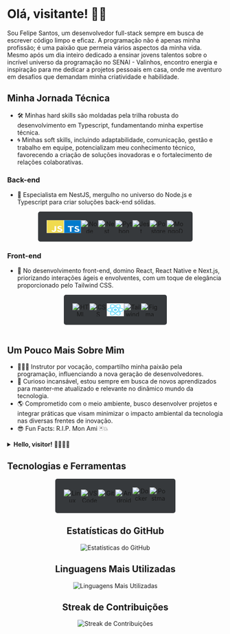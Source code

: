 # Olá, visitante! 👋🏽

Sou Felipe Santos, um desenvolvedor full-stack sempre em busca de escrever código limpo e eficaz. A programação não é apenas minha profissão; é uma paixão que permeia vários aspectos da minha vida. Mesmo após um dia inteiro dedicado a ensinar jovens talentos sobre o incrível universo da programação no SENAI - Valinhos, encontro energia e inspiração para me dedicar a projetos pessoais em casa, onde me aventuro em desafios que demandam minha criatividade e habilidade.

## Minha Jornada Técnica

- 🛠 Minhas hard skills são moldadas pela trilha robusta do desenvolvimento em Typescript, fundamentando minha expertise técnica.
- 🌀 Minhas soft skills, incluindo adaptabilidade, comunicação, gestão e trabalho em equipe, potencializam meu conhecimento técnico, favorecendo a criação de soluções inovadoras e o fortalecimento de relações colaborativas.

### Back-end

- 🔭 Especialista em NestJS, mergulho no universo do Node.js e Typescript para criar soluções back-end sólidas.

<div style="display: flex; align-items: center; justify-content: center; padding: 20px 20px; width: fit-content; margin: auto; border-radius: 5px; background-color: #36393C;" align="center">
  <img align="center" alt="JS" height="30" width="40" src="https://raw.githubusercontent.com/devicons/devicon/master/icons/javascript/javascript-plain.svg">
  <img align="center" alt="TS" height="30" width="40" src="https://raw.githubusercontent.com/devicons/devicon/master/icons/typescript/typescript-plain.svg">
  <img align="center" alt="Node" height="30" width="40" src="https://cdn.jsdelivr.net/gh/devicons/devicon/icons/nodejs/nodejs-original.svg">
  <img align="center" alt="Nest" height="30" width="40" src="https://cdn.jsdelivr.net/gh/devicons/devicon@latest/icons/nestjs/nestjs-original.svg">
  <img align="center" alt="Python" height="30" width="40" src="https://cdn.jsdelivr.net/gh/devicons/devicon@latest/icons/python/python-original.svg">         
  <img align="center" alt="Jest" height="30" width="40" src="https://cdn.jsdelivr.net/gh/devicons/devicon/icons/jest/jest-plain.svg">
  <img align="center" alt="PostgreSQL" height="30" width="40" src="https://cdn.jsdelivr.net/gh/devicons/devicon@latest/icons/postgresql/postgresql-original.svg">
  <img align="center" alt="MongoDB" height="30" width="40" src="https://cdn.jsdelivr.net/gh/devicons/devicon@latest/icons/mongodb/mongodb-plain.svg">
</div>

### Front-end

- 📲 No desenvolvimento front-end, domino React, React Native e Next.js, priorizando interações ágeis e envolventes, com um toque de elegância proporcionado pelo Tailwind CSS.

<div style="display: flex; align-items: center; justify-content: center; padding: 20px 20px; width: fit-content; margin: auto; border-radius: 5px; background: #36393C;" align="center">
  <img align="center" alt="HTML" height="30" width="40" src="https://cdn.jsdelivr.net/gh/devicons/devicon@latest/icons/html5/html5-original.svg">
  <img align="center" alt="CSS" height="30" width="40" src="https://cdn.jsdelivr.net/gh/devicons/devicon@latest/icons/css3/css3-original.svg">
  <img align="center" alt="React" height="30" width="40" src="https://raw.githubusercontent.com/devicons/devicon/master/icons/react/react-original.svg">
  <img align="center" alt="Tailwind" height="30" width="40" src="https://cdn.jsdelivr.net/gh/devicons/devicon@latest/icons/tailwindcss/tailwindcss-original.svg">
  <img align="center" alt="Figma" height="30" width="40" src="https://cdn.jsdelivr.net/gh/devicons/devicon@latest/icons/figma/figma-original.svg">
</div>
</br>

## Um Pouco Mais Sobre Mim

- 👨🏽‍🏫 Instrutor por vocação, compartilho minha paixão pela programação, influenciando a nova geração de desenvolvedores.
- 💫 Curioso incansável, estou sempre em busca de novos aprendizados para manter-me atualizado e relevante no dinâmico mundo da tecnologia.
- 🌎 Comprometido com o meio ambiente, busco desenvolver projetos e integrar práticas que visam minimizar o impacto ambiental da tecnologia nas diversas frentes de inovação.
- 😎 Fun Facts: R.I.P. Mon Ami 🃏💥

<details>
  <summary><b>Hello, visitor!</b> 👋🏽🇬🇧</summary>

I am Felipe Santos, a full-stack developer constantly striving to write clean and efficient code. Programming is not just my profession; it's a passion that permeates various aspects of my life. Even after a full day dedicated to teaching young talents about the incredible world of programming at SENAI - Valinhos, I find energy and inspiration to devote myself to personal projects at home, where I venture into challenges that demand my creativity and skill.

## My Technical Journey

- 🛠 My hard skills are shaped by the robust path of development in Typescript, grounding my technical expertise.
- 🌀 My soft skills, including adaptability, communication, management, and teamwork, enhance my technical knowledge, favoring the creation of innovative solutions and the strengthening of collaborative relationships.

### Back-end

- 🔭 An expert in NestJS, I dive into the universe of Node.js and Typescript to create solid back-end solutions.

### Front-end

- 📲 In front-end development, I master React, React Native, and Next.js, prioritizing agile and engaging interactions, with a touch of elegance provided by Tailwind CSS.

## A Little More About Me

- 👨🏽‍🏫 An instructor by vocation, I share my passion for programming, influencing the new generation of developers.
- 💫 An insatiable curious, I am always in search of new learnings to stay updated and relevant in the dynamic world of technology.
- 🌎 Committed to the environment, I seek to develop projects and integrate practices aimed at minimizing the environmental impact of technology in various innovation fronts.
- 😎 Fun Facts: R.I.P. Mon Ami 🃏💥

</details>

## Tecnologias e Ferramentas

<div style="display: flex; align-items: center; justify-content: center; padding: 20px 20px; width: fit-content; margin: auto; border-radius: 5px; background-color: #36393C;" align="center">
  <img align="center" alt="Linux" height="30" width="40" src="https://cdn.jsdelivr.net/gh/devicons/devicon@latest/icons/linux/linux-original.svg">
  <img align="center" alt="VSCode" height="30" width="40" src="https://cdn.jsdelivr.net/gh/devicons/devicon@latest/icons/vscode/vscode-original.svg">
  <img align="center" alt="Git" height="30" width="40" src="https://cdn.jsdelivr.net/gh/devicons/devicon/icons/git/git-original.svg">
  <img align="center" alt="Android" height="30" width="40" src="https://cdn.jsdelivr.net/gh/devicons/devicon@latest/icons/android/android-original.svg">
  <img align="center" alt="Docker" height="40" width="40" src="https://cdn.jsdelivr.net/gh/devicons/devicon/icons/docker/docker-original.svg">
  <img align="center" alt="Postman" height="40" width="40" src="https://cdn.jsdelivr.net/gh/devicons/devicon@latest/icons/postman/postman-original.svg">
</div>

<div align="center">

## Estatísticas do GitHub

![Estatísticas do GitHub](https://github-readme-stats.vercel.app/api?username=FelipeSantos92Dev&show_icons=true&theme=great-gatsby&include_all_commits=true&count_private=true)

## Linguagens Mais Utilizadas

![Linguagens Mais Utilizadas](https://github-readme-stats.vercel.app/api/top-langs/?username=FelipeSantos92Dev&layout=compact&langs_count=8&theme=great-gatsby)

## Streak de Contribuições

![Streak de Contribuições](https://github-readme-streak-stats.herokuapp.com/?user=FelipeSantos92Dev&theme=great-gatsby)

</div>
